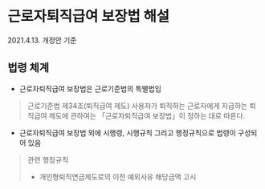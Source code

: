 # 근로자퇴직급여 보장법 해설

2021.4.13. 개정안 기준

## 법령 체계

- 근로자퇴직급여 보장법은 근로기준법의 특별법임
> 근로기준법 제34조(퇴직급여 제도) 사용자가 퇴직하는 근로자에게 지급하는 퇴직급여 제도에 관하여는 「근로자퇴직급여 보장법」이 정하는 대로 따른다.

- 근로자퇴직급여 보장법 외에 시행령, 시행규칙 그리고 행정규칙으로 법령이 구성되어 있음
> 관련 행정규칙
> - 개인형퇴직연금제도로의 이전 예외사유 해당금액 고시
